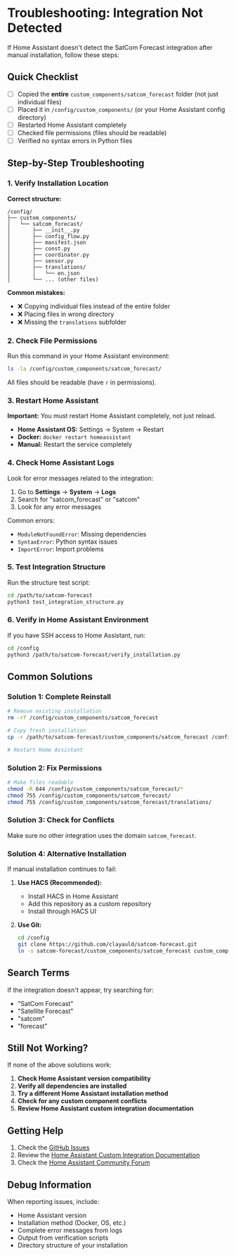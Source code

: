 # Troubleshooting: Integration Not Detected

If Home Assistant doesn't detect the SatCom Forecast integration after manual installation, follow these steps:

## Quick Checklist

- [ ] Copied the **entire** `custom_components/satcom_forecast` folder (not just individual files)
- [ ] Placed it in `/config/custom_components/` (or your Home Assistant config directory)
- [ ] Restarted Home Assistant completely
- [ ] Checked file permissions (files should be readable)
- [ ] Verified no syntax errors in Python files

## Step-by-Step Troubleshooting

### 1. Verify Installation Location

**Correct structure:**
```
/config/
├── custom_components/
│   └── satcom_forecast/
│       ├── __init__.py
│       ├── config_flow.py
│       ├── manifest.json
│       ├── const.py
│       ├── coordinator.py
│       ├── sensor.py
│       ├── translations/
│       │   └── en.json
│       └── ... (other files)
```

**Common mistakes:**
- ❌ Copying individual files instead of the entire folder
- ❌ Placing files in wrong directory
- ❌ Missing the `translations` subfolder

### 2. Check File Permissions

Run this command in your Home Assistant environment:
```bash
ls -la /config/custom_components/satcom_forecast/
```

All files should be readable (have `r` in permissions).

### 3. Restart Home Assistant

**Important:** You must restart Home Assistant completely, not just reload.

- **Home Assistant OS:** Settings → System → Restart
- **Docker:** `docker restart homeassistant`
- **Manual:** Restart the service completely

### 4. Check Home Assistant Logs

Look for error messages related to the integration:

1. Go to **Settings** → **System** → **Logs**
2. Search for "satcom_forecast" or "satcom"
3. Look for any error messages

Common errors:
- `ModuleNotFoundError`: Missing dependencies
- `SyntaxError`: Python syntax issues
- `ImportError`: Import problems

### 5. Test Integration Structure

Run the structure test script:
```bash
cd /path/to/satcom-forecast
python3 test_integration_structure.py
```

### 6. Verify in Home Assistant Environment

If you have SSH access to Home Assistant, run:
```bash
cd /config
python3 /path/to/satcom-forecast/verify_installation.py
```

## Common Solutions

### Solution 1: Complete Reinstall
```bash
# Remove existing installation
rm -rf /config/custom_components/satcom_forecast

# Copy fresh installation
cp -r /path/to/satcom-forecast/custom_components/satcom_forecast /config/custom_components/

# Restart Home Assistant
```

### Solution 2: Fix Permissions
```bash
# Make files readable
chmod -R 644 /config/custom_components/satcom_forecast/*
chmod 755 /config/custom_components/satcom_forecast/
chmod 755 /config/custom_components/satcom_forecast/translations/
```

### Solution 3: Check for Conflicts
Make sure no other integration uses the domain `satcom_forecast`.

### Solution 4: Alternative Installation
If manual installation continues to fail:

1. **Use HACS (Recommended):**
   - Install HACS in Home Assistant
   - Add this repository as a custom repository
   - Install through HACS UI

2. **Use Git:**
   ```bash
   cd /config
   git clone https://github.com/clayauld/satcom-forecast.git
   ln -s satcom-forecast/custom_components/satcom_forecast custom_components/
   ```

## Search Terms

If the integration doesn't appear, try searching for:
- "SatCom Forecast"
- "Satellite Forecast"
- "satcom"
- "forecast"

## Still Not Working?

If none of the above solutions work:

1. **Check Home Assistant version compatibility**
2. **Verify all dependencies are installed**
3. **Try a different Home Assistant installation method**
4. **Check for any custom component conflicts**
5. **Review Home Assistant custom integration documentation**

## Getting Help

1. Check the [GitHub Issues](https://github.com/clayauld/satcom-forecast/issues)
2. Review the [Home Assistant Custom Integration Documentation](https://developers.home-assistant.io/docs/creating_integration_manifest)
3. Check the [Home Assistant Community Forum](https://community.home-assistant.io/)

## Debug Information

When reporting issues, include:
- Home Assistant version
- Installation method (Docker, OS, etc.)
- Complete error messages from logs
- Output from verification scripts
- Directory structure of your installation 
